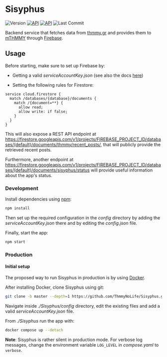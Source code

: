 # Sisyphus
![Version](https://img.shields.io/github/package-json/v/ThmmyNoLife/Sisyphus/master.svg?color=red)
[![API](https://img.shields.io/badge/API-Recent_posts-orange.svg?style==flat)](https://firestore.googleapis.com/v1/projects/mthmmy-release-3aef0/databases/(default)/documents/thmmy/recent_posts/)
[![API](https://img.shields.io/badge/API-Status-blue.svg?style==flat)](https://firestore.googleapis.com/v1/projects/mthmmy-release-3aef0/databases/(default)/documents/sisyphus/status/)
![Last Commit](https://img.shields.io/github/last-commit/ThmmyNoLife/Sisyphus/develop.svg)

Backend service that fetches data from [thmmy.gr](https://www.thmmy.gr/) and provides them to [mTHMMY](https://github.com/ThmmyNoLife/mTHMMY) through [Firebase](https://firebase.google.com/).

## Usage

Before starting, make sure to set up Firebase by:
* Getting a valid *serviceAccountKey.json* (see also the docs [here](https://firebase.google.com/docs/admin/setup))

* Setting the following rules for Firestore:

```
service cloud.firestore {
  match /databases/{database}/documents {
    match /{document=**} {
      allow read;
      allow write: if false;
    }
  }
}
```

This will also expose a REST API endpoint at https://firestore.googleapis.com/v1/projects/FIREBASE_PROJECT_ID/databases/(default)/documents/thmmy/recent_posts/,
that will publicly provide the retrieved recent posts.

Furthermore, another endpoint at https://firestore.googleapis.com/v1/projects/FIREBASE_PROJECT_ID/databases/(default)/documents/sisyphus/status will provide useful information about the app's status.

### Development

Install dependencies using [npm](https://www.npmjs.com/):

```bash
npm install
```

Then set up the required configuration in the *config* directory by adding the *serviceAccountKey.json* there and by editing the *config.json* file.

Finally, start the app:

```bash
npm start
```

### Production

#### Initial setup

The proposed way to run Sisyphus in production is by using [Docker](https://www.docker.com/).

After installing Docker, clone Sisyphus using git:
```bash
git clone -b master --depth=1 https://github.com/ThmmyNoLife/Sisyphus.git Sisyphus
```

Navigate inside *./Sisyphus/config* directory, edit the existing files and add a valid *serviceAccountKey.json* file.

From *./Sisyphus* run the app with:
```bash
docker compose up --detach
```

**Note**: Sisyphus is rather silent in production mode. For verbose log messages, change the environment variable `LOG_LEVEL` in *compose.yaml* to `verbose`.
